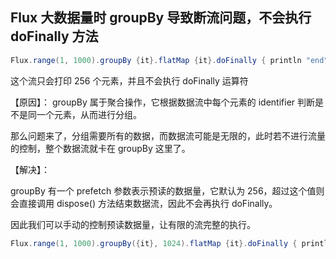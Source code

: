 ## Flux 大数据量时 groupBy 导致断流问题，不会执行 doFinally 方法

```groovy
Flux.range(1, 1000).groupBy {it}.flatMap {it}.doFinally { println "end"}.subscribe { println it}
```
这个流只会打印 256 个元素，并且不会执行 doFinally 运算符

【原因】： groupBy 属于聚合操作，它根据数据流中每个元素的 identifier 判断是不是同一个元素，从而进行分组。

那么问题来了，分组需要所有的数据，而数据流可能是无限的，此时若不进行流量的控制，整个数据流就卡在 groupBy 这里了。

【解决】：

groupBy 有一个 prefetch 参数表示预读的数据量，它默认为 256，超过这个值则会直接调用 dispose() 方法结束数据流，因此不会再执行 doFinally。

因此我们可以手动的控制预读数据量，让有限的流完整的执行。

```groovy
Flux.range(1, 1000).groupBy({it}, 1024).flatMap {it}.doFinally { println "end"}.subscribe { println it}
```